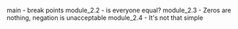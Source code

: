 main - break points
module_2.2 - is everyone equal?
module_2.3 - Zeros are nothing, negation is unacceptable
module_2.4 - It's not that simple
